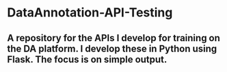 <h1>DataAnnotation-API-Testing</h1>

<h2>A repository for the APIs I develop for training on the DA platform. I develop these in Python using Flask. The focus is on simple output.</h2>


